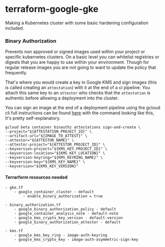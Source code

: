 # terraform-google-gke


Making a Kubernetes cluster with some basic hardening configuration included.



### Binary Authorization
Prevents non approved or signed images used within your project or specific kubernetes clusters.
On a basic level you can whitelist registries or digests that you are happy to use within your environment.
Though for regular release images you are not going to want to update the policy that frequently.

That's where you would create a key in Google KMS and sign images (this is called creating an `attestation`) with it at the end of a ci pipeline.
You attach this same key to an `attestor` who checks that the `attestation` is authentic before allowing a deployment into the cluster.

You can sign an image at the end of a deployment pipeline using the gcloud cli full instructions can be found [here](https://cloud.google.com/binary-authorization/docs/making-attestations#gcloud)
with the command looking like this, It's pretty self-explanatory.

```
gcloud beta container binauthz attestations sign-and-create \
--project="${ATTESTATION_PROJECT_ID}" \
--artifact-url="${IMAGE_TO_ATTEST}" \
--attestor="${ATTESTOR_NAME}" \
--attestor-project="${ATTESTOR_PROJECT_ID}" \
--keyversion-project="${KMS_KEY_PROJECT_ID}" \
--keyversion-location="${KMS_KEY_LOCATION}" \
--keyversion-keyring="${KMS_KEYRING_NAME}" \
--keyversion-key="${KMS_KEY_NAME}" \
--keyversion="${KMS_KEY_VERSION}"
```


#### Terrarform resources needed

    - gke.tf
        - google_container_cluster - default 
            - enable_binary_authorization = true

    - binary_authorization.tf
        - google_binary_authorization_policy - default
        - google_container_analysis_note - default-note
        - google_kms_crypto_key_version - default-version
        - google_binary_authorization_attestor - default
    
    - kms.tf
        - google_kms_key_ring - image-auth-keyring
        - google_kms_crypto_key - image-auth-asymmetric-sign-key